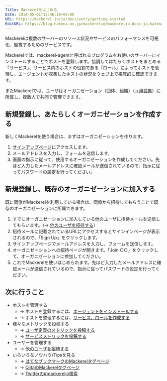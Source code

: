 ```yaml
---
Title: Mackerelをはじめる
Date: 2014-05-01T12:46:18+09:00
URL: https://mackerel.io/ja/docs/entry/getting-started
EditURL: https://blog.hatena.ne.jp/mackerelio/mackerelio-docs-ja.hatenablog.mackerel.io/atom/entry/12921228815723048668
---
```


Mackerelは複数のサーバーのリソース状況やサービスのパフォーマンスを可視化、監視するためのサービスです。

Mackerelでは、mackerel-agentと呼ばれるプログラムをお使いのサーバーにインストールすることでホストを登録します。協調してはたらくホストをまとめる『サービス』、サービス内のホストの役割である『ロール』によってホストを管理し、エージェントが収集したホストの状況をウェブ上で視覚的に確認できます。

またMackerelでは、ユーザはオーガニゼーション（団体、組織）（[→用語集](https://mackerel.io/ja/docs/entry/glossary#organization)）に所属し、複数人で共同で管理できます。

## 新規登録し、あたらしくオーガニゼーションを作成する

新しくMackerelを使う場合は、まずはオーガニゼーションを作ります。

1. [サインアップページ](https://mackerel.io/signup)にアクセスします。
2. メールアドレスを入力し、フォームを送信します。
3. 画面の指示に従って、使用するオーガニゼーションを作成してください。先ほど入力したメールアドレスに確認メールが送信されているので、指示に従ってパスワードの設定を行ってください。

## 新規登録し、既存のオーガニゼーションに加入する

既に同僚がMackerelを利用している場合は、同僚から招待してもらうことで既存のオーガニゼーションに所属できます。

1. すでにオーガニゼーションに加入している他のユーザに招待メールを送信してもらいます。（→ [他のユーザを招待する](https://mackerel.io/ja/docs/entry/howto/invite-others)）
2. 招待メールに記載されているURLにアクセスするとサインインページが表示されるので、「Sign Up」をクリックします。
3. サインアップページでメールアドレスを入力し、フォームを送信します。
4. オーガニゼーションへの招待ページが開きます。「Join ○○」をクリックして、オーガニゼーションに参加してください。
5. これでMackerelを使いはじめられます。先ほど入力したメールアドレスに確認メールが送信されているので、指示に従ってパスワードの設定を行ってください。

<h2 id="next-step">次に行うこと</h2>

- ホストを管理する
  - → ホストを登録するには、[エージェントをインストールする](https://mackerel.io/ja/docs/entry/howto/install-agent)
  - → ホストを整理するには、[サービス、ロールを作成する](https://mackerel.io/ja/docs/entry/howto/create-services-and-roles)
- 様々なメトリックを投稿する
  - → [ユーザ定義のメトリックを投稿する](https://mackerel.io/ja/docs/entry/advanced/custom-metrics)
  - → [サービスメトリックを投稿する](https://mackerel.io/ja/docs/entry/advanced/fluentd)
- ユーザーを管理する
  - → [他のユーザを招待する](https://mackerel.io/ja/docs/entry/howto/invite-others)
- いろいろなノウハウ/Tipsを見る
  - → [はてなブックマークのMackerelタグページ](https://b.hatena.ne.jp/search/tag?q=mackerel)
  - → [QiitaのMackerelタグページ](https://qiita.com/tags/mackerel)
  - → [Twitterの#mackerelio検索](https://twitter.com/search?q=%23mackerelio)
